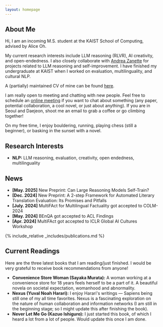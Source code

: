 ```yaml
---
layout: homepage
---
```


## About Me

Hi, I am an incoming M.S. student at the KAIST School of Computing, advised by Alice Oh. 

My current research interests include LLM reasoning (RLVR), AI creativity, and open-endedness. I also closely collaborate with [Andrea Zanette](https://azanette.com/) for projects related to LLM reasoning and self-improvement. I have finished my undergraduate at KAIST when I worked on evaluation, multilinguality, and cultural NLP.

A (partially) maintained CV of mine can be found [here](https://docs.google.com/document/d/1qmBlSpN3PfOCr4rOwJWPg8lZisJHGYy0PhR2ARucJmc/edit).

I am really open to meeting and chatting with new people. Feel free to schedule an [online meeting](https://calendly.com/sheikhshafayat2/30min) if you want to chat about something (any paper, potential collaboration, a cool novel, or just about anything). If you are in Seoul and Daejeon, shoot me an email to grab a coffee or go climbing together!

On my free time, I enjoy bouldering, running, playing chess (still a beginner), or basking in the sunset with a novel.

## Research Interests

- **NLP:** LLM reasoning, evaluation, creativity, open endedness, multilinguality

## News
- **[May. 2025]** New Preprint: Can Large Reasoning Models Self-Train?
- **[Dec. 2024]** New Preprint: A 2-step Framework for Automated Literary Translation Evaluation: Its Promises and Pitfalls
- **[July. 2024]** MultiFAct for Multilingual Factuality got accepted to COLM-2024 
- **[May. 2024]** BEnQA got accepted to ACL Findings
- **[Apr. 2024]** MultiFAct got accepted to ICLR Global AI Cultures Workshop


{% include_relative _includes/publications.md %}

<!-- {% include_relative _includes/services.md %} -->
## Current Readings 

Here are the three latest books that I am reading/just finished. I would be very grateful to receive book recommendations from anyone!
- **Convenience Store Woman (Sayaka Murata):** A woman working at a convenience store for 18 years feels herself to be a part of it. A beautiful novela on societal expectation, womanhood and abnormality. 
- **Nexus (Yuval Noah Harari):** I enjoy Harari's writings — Sapiens being still one of my all time favorites. Nexus is a fascinating exploration on the nature of human collaboration and information networks (I am still in the beginning stage; so I might update this after finishing the book). 
- **Never Let Me Go (Kazuo Ishiguro):** I just started this book, of which I heard a lot from a lot of people. Would update this once I am done.
